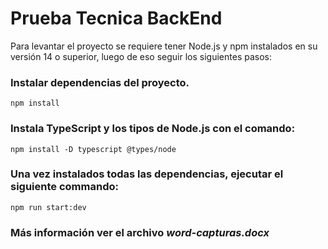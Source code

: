 # Prueba Tecnica BackEnd

Para levantar  el proyecto se requiere tener Node.js y npm instalados en su versión 14 o  superior, luego de eso seguir los siguientes pasos:


### Instalar dependencias del proyecto.

```
npm install
```
### Instala TypeScript y los tipos de Node.js con el comando:
```
npm install -D typescript @types/node
```

### Una vez instalados todas las dependencias, ejecutar el siguiente commando:
```
npm run start:dev
```

### Más información ver el archivo *word-capturas.docx*